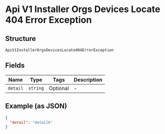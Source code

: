 
# Api V1 Installer Orgs Devices Locate 404 Error Exception

## Structure

`ApiV1InstallerOrgsDevicesLocate404ErrorException`

## Fields

| Name | Type | Tags | Description |
|  --- | --- | --- | --- |
| `detail` | `string` | Optional | - |

## Example (as JSON)

```json
{
  "detail": "detail6"
}
```

